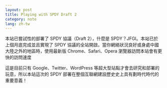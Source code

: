 ```yaml
---
layout: post
title: Playing with SPDY Draft 2
category: note
lang: zh-tw
---
```


本站已嘗試性的部署了 SPDY 協議（Draft 2），什麼是 SPDY？JFGI。本站已於上個月底完成並且實現了 SPDY 協議的全站開啟。當你網絡狀況良好或身處中國大陸之外的地區時，使用最新版 Chrome、Safari、Opera 瀏覽器訪問本站會有更快的訪問速度

這是目前只有 Google、Twitter、WordPress 等超大型站點才會去研究和部署的玩意，所以本站這次的 SPDY 部署在整個互聯網建設歷史史上具有劃時代時代的重要意義！
